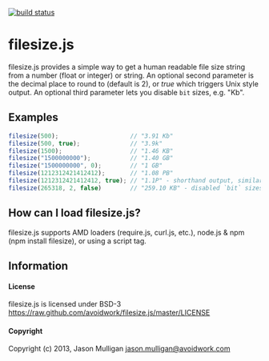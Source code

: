 [![build status](https://secure.travis-ci.org/avoidwork/filesize.js.png)](http://travis-ci.org/avoidwork/filesize.js)
# filesize.js

filesize.js provides a simple way to get a human readable file size string from a number (float or integer) or string.  An optional second parameter is the decimal place to round to (default is 2), or _true_ which triggers Unix style output. An optional third parameter lets you disable `bit` sizes, e.g. "Kb".

## Examples

``` js
filesize(500);                    // "3.91 Kb"
filesize(500, true);              // "3.9k"
filesize(1500);                   // "1.46 KB"
filesize("1500000000");           // "1.40 GB"
filesize("1500000000", 0);        // "1 GB"
filesize(1212312421412412);       // "1.08 PB"
filesize(1212312421412412, true); // "1.1P" - shorthand output, similar to *nix "ls -lh"
filesize(265318, 2, false)        // "259.10 KB" - disabled `bit` sizes with third argument
```

## How can I load filesize.js?

filesize.js supports AMD loaders (require.js, curl.js, etc.), node.js & npm (npm install filesize), or using a script tag.

## Information

#### License

filesize.js is licensed under BSD-3 https://raw.github.com/avoidwork/filesize.js/master/LICENSE

#### Copyright

Copyright (c) 2013, Jason Mulligan <jason.mulligan@avoidwork.com>
